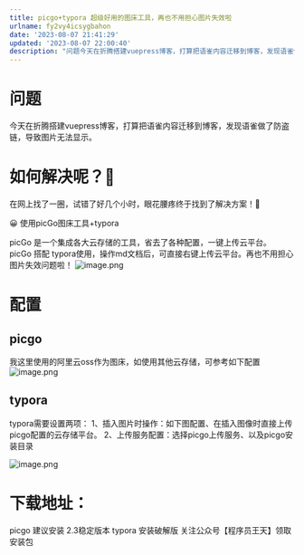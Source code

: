 ```yaml
---
title: picgo+typora 超级好用的图床工具，再也不用担心图片失效啦
urlname: fy2vy4icsygbahon
date: '2023-08-07 21:41:29'
updated: '2023-08-07 22:00:40'
description: "问题今天在折腾搭建vuepress博客，打算把语雀内容迁移到博客，发现语雀做了防盗链，导致图片无法显示。如何解决呢？\U0001F926‍在网上找了一圈，试错了好几个小时，眼花腰疼终于找到了解决方案！\U0001F929\U0001F600 使用picGo图床工具+typorapicGo 是一个集成各大云存储的工具，省去了各种配置，一键上传..."
---
```

# 问题
今天在折腾搭建vuepress博客，打算把语雀内容迁移到博客，发现语雀做了防盗链，导致图片无法显示。
# 如何解决呢？🤦‍
在网上找了一圈，试错了好几个小时，眼花腰疼终于找到了解决方案！🤩

😀 使用picGo图床工具+typora

picGo 是一个集成各大云存储的工具，省去了各种配置，一键上传云平台。
picGo 搭配 typora使用，操作md文档后，可直接右键上传云平台。再也不用担心图片失效问题啦！
![image.png](https://gyg-bawei-zg4-2103b.oss-cn-beijing.aliyuncs.com/a943ae481a28b2149e158e687258ca1b.png)
# 配置
## picgo
我这里使用的阿里云oss作为图床，如使用其他云存储，可参考如下配置
![image.png](https://gyg-bawei-zg4-2103b.oss-cn-beijing.aliyuncs.com/c13cbf1ae54f675bdd9f48ec63476bad.png)
## typora
typora需要设置两项：
1、插入图片时操作：如下图配置、在插入图像时直接上传picgo配置的云存储平台。
2、上传服务配置：选择picgo上传服务、以及picgo安装目录
 
![image.png](https://gyg-bawei-zg4-2103b.oss-cn-beijing.aliyuncs.com/f5a35ded485bd5b367fc611066ad3d99.png)
# 下载地址：
picgo 建议安装 2.3稳定版本
typora 安装破解版 
关注公众号【程序员王天】领取安装包
